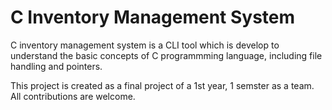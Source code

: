 # C Inventory Management System

C inventory management system is a CLI tool which is develop to understand the basic concepts of C programmming language, including file handling and pointers.

This project is created as a final project of a 1st year, 1 semster as a team. All contributions are welcome.
